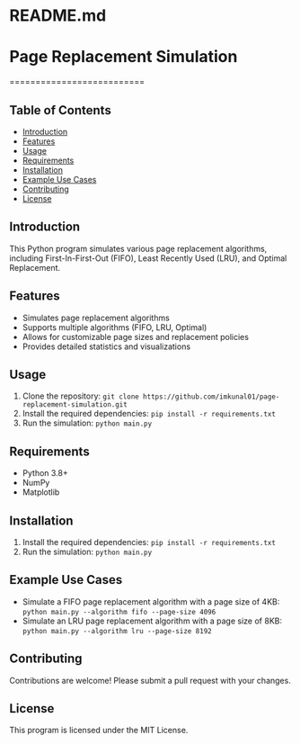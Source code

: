 # README.md
# Page Replacement Simulation
==========================

Table of Contents
-----------------

* [Introduction](#introduction)
* [Features](#features)
* [Usage](#usage)
* [Requirements](#requirements)
* [Installation](#installation)
* [Example Use Cases](#example-use-cases)
* [Contributing](#contributing)
* [License](#license)

## Introduction

This Python program simulates various page replacement algorithms, including First-In-First-Out (FIFO), Least Recently Used (LRU), and Optimal Replacement.

## Features

* Simulates page replacement algorithms
* Supports multiple algorithms (FIFO, LRU, Optimal)
* Allows for customizable page sizes and replacement policies
* Provides detailed statistics and visualizations

## Usage

1. Clone the repository: `git clone https://github.com/imkunal01/page-replacement-simulation.git`
2. Install the required dependencies: `pip install -r requirements.txt`
3. Run the simulation: `python main.py`

## Requirements

* Python 3.8+
* NumPy
* Matplotlib

## Installation

1. Install the required dependencies: `pip install -r requirements.txt`
2. Run the simulation: `python main.py`

## Example Use Cases

* Simulate a FIFO page replacement algorithm with a page size of 4KB: `python main.py --algorithm fifo --page-size 4096`
* Simulate an LRU page replacement algorithm with a page size of 8KB: `python main.py --algorithm lru --page-size 8192`

## Contributing

Contributions are welcome! Please submit a pull request with your changes.

## License

This program is licensed under the MIT License.